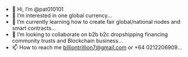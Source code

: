 - 👋 Hi, I’m @pat010101
- 👀 I’m interested in one global currency...
- 🌱 I’m currently learning how to create fair global/national nodes and smart contracts...
- 💞️ I’m looking to collaborate on b2b b2c dropshipping financing community trusts and Blockchain business...
- 📫 How to reach me billiontrillion7@gmail.com or +64 0212206909...

<!---
pat010101/pat010101 is a ✨ special ✨ repository because its `README.md` (this file) appears on your GitHub profile.
You can click the Preview link to take a look at your changes.
--->
